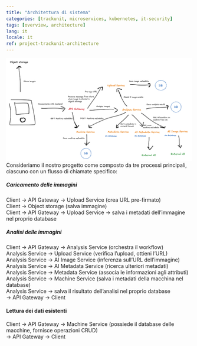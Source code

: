 ```yaml
---
title: "Architettura di sistema"
categories: [trackunit, microservices, kubernetes, it-security]
tags: [overview, architecture]
lang: it
locale: it
ref: project-trackunit-architecture
---
```

![Diagramma dell'architettura](../../../assets/images/architecture.png)
Consideriamo il nostro progetto come composto da tre processi principali, ciascuno con un flusso di chiamate specifico:

##### Caricamento delle immagini
Client → API Gateway → Upload Service (crea URL pre-firmato)  
Client → Object storage (salva immagine)  
Client → API Gateway → Upload Service → salva i metadati dell’immagine nel proprio database

##### Analisi delle immagini
Client → API Gateway → Analysis Service (orchestra il workflow)  
Analysis Service → Upload Service (verifica l’upload, ottieni l’URL)  
Analysis Service → AI Image Service (inferenza sull’URL dell’immagine)  
Analysis Service → AI Metadata Service (ricerca ulteriori metadati)  
Analysis Service → Metadata Service (associa le informazioni agli attributi)  
Analysis Service → Machine Service (salva i metadati della macchina nel database)  
Analysis Service → salva il risultato dell’analisi nel proprio database  
→ API Gateway → Client

#### Lettura dei dati esistenti
Client → API Gateway → Machine Service (possiede il database delle macchine, fornisce operazioni CRUD)  
→ API Gateway → Client